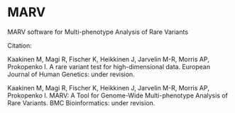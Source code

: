 # MARV
MARV software for Multi-phenotype Analysis of Rare Variants

Citation:

Kaakinen M, Magi R, Fischer K, Heikkinen J, Jarvelin M-R, Morris AP, Prokopenko I. A rare variant test for high-dimensional data. European Journal of Human Genetics: under revision.

Kaakinen M, Magi R, Fischer K, Heikkinen J, Jarvelin M-R, Morris AP, Prokopenko I. MARV: A Tool for Genome-Wide Multi-phenotype Analysis of Rare Variants. BMC Bioinformatics: under revision.
